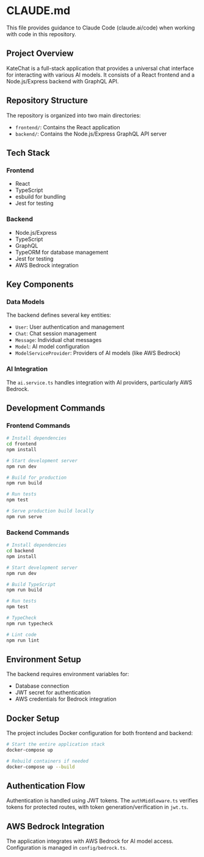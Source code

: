 # CLAUDE.md

This file provides guidance to Claude Code (claude.ai/code) when working with code in this repository.

## Project Overview

KateChat is a full-stack application that provides a universal chat interface for interacting with various AI models. It consists of a React frontend and a Node.js/Express backend with GraphQL API.

## Repository Structure

The repository is organized into two main directories:
- `frontend/`: Contains the React application
- `backend/`: Contains the Node.js/Express GraphQL API server

## Tech Stack

### Frontend
- React
- TypeScript
- esbuild for bundling
- Jest for testing

### Backend
- Node.js/Express
- TypeScript
- GraphQL
- TypeORM for database management
- Jest for testing
- AWS Bedrock integration

## Key Components

### Data Models
The backend defines several key entities:
- `User`: User authentication and management
- `Chat`: Chat session management
- `Message`: Individual chat messages
- `Model`: AI model configuration
- `ModelServiceProvider`: Providers of AI models (like AWS Bedrock)

### AI Integration
The `ai.service.ts` handles integration with AI providers, particularly AWS Bedrock.

## Development Commands

### Frontend Commands
```bash
# Install dependencies
cd frontend
npm install

# Start development server
npm run dev

# Build for production
npm run build

# Run tests
npm test

# Serve production build locally
npm run serve
```

### Backend Commands
```bash
# Install dependencies
cd backend
npm install

# Start development server
npm run dev

# Build TypeScript
npm run build

# Run tests
npm test

# TypeCheck
npm run typecheck

# Lint code
npm run lint
```

## Environment Setup

The backend requires environment variables for:
- Database connection
- JWT secret for authentication
- AWS credentials for Bedrock integration

## Docker Setup

The project includes Docker configuration for both frontend and backend:
```bash
# Start the entire application stack
docker-compose up

# Rebuild containers if needed
docker-compose up --build
```

## Authentication Flow

Authentication is handled using JWT tokens. The `authMiddleware.ts` verifies tokens for protected routes, with token generation/verification in `jwt.ts`.

## AWS Bedrock Integration

The application integrates with AWS Bedrock for AI model access. Configuration is managed in `config/bedrock.ts`.
